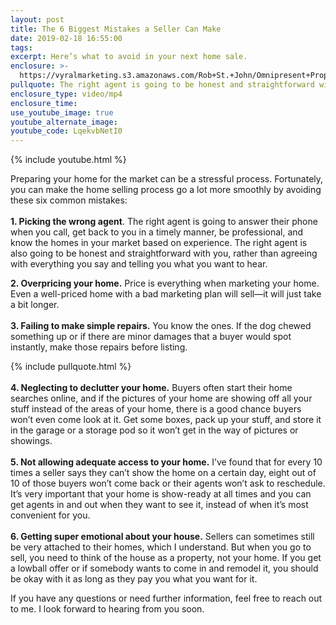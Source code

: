 ```yaml
---
layout: post
title: The 6 Biggest Mistakes a Seller Can Make
date: 2019-02-18 16:55:00
tags:
excerpt: Here’s what to avoid in your next home sale.
enclosure: >-
  https://vyralmarketing.s3.amazonaws.com/Rob+St.+John/Omnipresent+Property+Group+_+The+6+Biggest+Mistakes+a+Seller+Can+Make.mp4
pullquote: The right agent is going to be honest and straightforward with you.
enclosure_type: video/mp4
enclosure_time:
use_youtube_image: true
youtube_alternate_image:
youtube_code: LqekvbNetI0
---
```


{% include youtube.html %}

Preparing your home for the market can be a stressful process. Fortunately, you can make the home selling process go a lot more smoothly by avoiding these six common mistakes:<br>&nbsp;<br>**1\. Picking the wrong agent**. The right agent is going to answer their phone when you call, get back to you in a timely manner, be professional, and know the homes in your market based on experience. The right agent is also going to be honest and straightforward with you, rather than agreeing with everything you say and telling you what you want to hear.&nbsp;

**2\. Overpricing your home.** Price is everything when marketing your home. Even a well-priced home with a bad marketing plan will sell—it will just take a bit longer.&nbsp;<br>&nbsp;<br>**3\. Failing to make simple repairs.** You know the ones. If the dog chewed something up or if there are minor damages that a buyer would spot instantly, make those repairs before listing.&nbsp;

{% include pullquote.html %}<br>&nbsp;<br>**4\. Neglecting to declutter your home.** Buyers often start their home searches online, and if the pictures of your home are showing off all your stuff instead of the areas of your home, there is a good chance buyers won’t even come look at it. Get some boxes, pack up your stuff, and store it in the garage or a storage pod so it won’t get in the way of pictures or showings.&nbsp;<br>&nbsp;<br>**5\. Not allowing adequate access to your home.** I’ve found that for every 10 times a seller says they can’t show the home on a certain day, eight out of 10 of those buyers won’t come back or their agents won’t ask to reschedule. It’s very important that your home is show-ready at all times and you can get agents in and out when they want to see it, instead of when it’s most convenient for you.&nbsp;<br>&nbsp;<br>**6\. Getting super emotional about your house.** Sellers can sometimes still be very attached to their homes, which I understand. But when you go to sell, you need to think of the house as a property, not your home. If you get a lowball offer or if somebody wants to come in and remodel it, you should be okay with it as long as they pay you what you want for it.&nbsp;

If you have any questions or need further information, feel free to reach out to me. I look forward to hearing from you soon.
